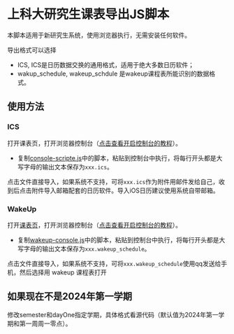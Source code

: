 # 上科大研究生课表导出JS脚本

本脚本适用于新研究生系统，使用浏览器执行，无需安装任何软件。

导出格式可以选择 
- ICS, ICS是日历数据交换的通用格式，适用于绝大多数日历软件；
- wakup_schedule, wakeup_schdule 是wakeup课程表所能识别的数据格式。

## 使用方法

### ICS

打开课表页，打开浏览器控制台（[点击查看开启控制台的教程](https://screenful.com/guide/how-to/how-to-open-the-browser-developer-console)）。

- 复制[console-scripte.js](./console-script.js)中的脚本，粘贴到控制台中执行，将每行开头都是大写字母的输出文本保存为`xxx.ics`。

点击文件直接导入，如果系统不支持，可将`xxx.ics`作为附件用邮件发给自己，收到后点击附件导入邮箱配套的日历软件。导入iOS日历建议使用系统自带邮箱。

### WakeUp

打开[课表页](https://graduate.shanghaitech.edu.cn/gsapp/sys/wdkbappshtech/*default/index.do)，打开浏览器控制台（[点击查看开启控制台的教程](https://screenful.com/guide/how-to/how-to-open-the-browser-developer-console)）。

- 复制[wakeup-console.js](./wakeup_console.js)中的脚本，粘贴到控制台中执行，将每行开头都是大写字母的输出文本保存为`xxx.wakeup_schedule`。

点击文件直接导入，如果系统不支持，可将`xxx.wakeup_schedule`使用qq发送给手机，然后选择用 wakeup 课程表打开

## 如果现在不是2024年第一学期

修改semester和dayOne指定学期，具体格式看源代码（默认值为2024年第一学期和第一周周一零点）。
